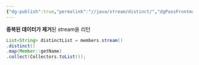 ```yaml
---
{"dg-publish":true,"permalink":"//java/stream/distinct/","dgPassFrontmatter":true}
---
```



**중복된 데이터가 제거**된 stream을 리턴

````java
List<String> distinctList = members.stream()
.distinct()
.map(Member::getName)
.collect(Collectors.toList());
`````